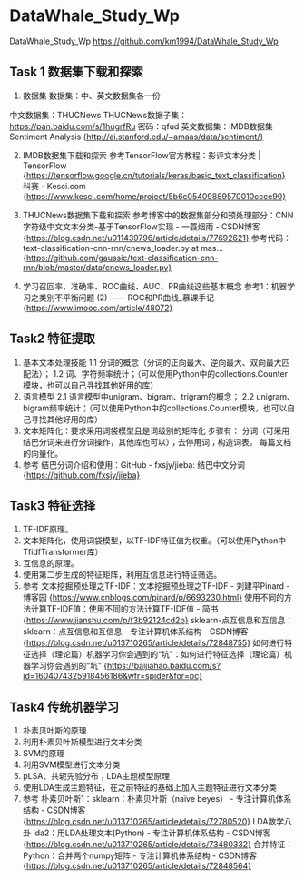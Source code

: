 # DataWhale_Study_Wp 
DataWhale_Study_Wp https://github.com/km1994/DataWhale_Study_Wp
## Task 1 数据集下载和探索
1. 数据集
数据集：中、英文数据集各一份

中文数据集：THUCNews
THUCNews数据子集：https://pan.baidu.com/s/1hugrfRu 密码：qfud
英文数据集：IMDB数据集 Sentiment Analysis  {http://ai.stanford.edu/~amaas/data/sentiment/}

2. IMDB数据集下载和探索
参考TensorFlow官方教程：影评文本分类  |  TensorFlow {https://tensorflow.google.cn/tutorials/keras/basic_text_classification}
科赛 - Kesci.com {https://www.kesci.com/home/project/5b6c05409889570010ccce90}

3. THUCNews数据集下载和探索
参考博客中的数据集部分和预处理部分：CNN字符级中文文本分类-基于TensorFlow实现 - 一蓑烟雨 - CSDN博客 {https://blog.csdn.net/u011439796/article/details/77692621}
参考代码：text-classification-cnn-rnn/cnews_loader.py at mas... {https://github.com/gaussic/text-classification-cnn-rnn/blob/master/data/cnews_loader.py}

4. 学习召回率、准确率、ROC曲线、AUC、PR曲线这些基本概念
参考1：机器学习之类别不平衡问题 (2) —— ROC和PR曲线_慕课手记 {https://www.imooc.com/article/48072}

## Task2 特征提取 
1. 基本文本处理技能
1.1 分词的概念（分词的正向最大、逆向最大、双向最大匹配法）；
1.2 词、字符频率统计；（可以使用Python中的collections.Counter模块，也可以自己寻找其他好用的库）
2. 语言模型
2.1 语言模型中unigram、bigram、trigram的概念；
2.2 unigram、bigram频率统计；（可以使用Python中的collections.Counter模块，也可以自己寻找其他好用的库）
3. 文本矩阵化：要求采用词袋模型且是词级别的矩阵化
步骤有：
分词（可采用结巴分词来进行分词操作，其他库也可以）；去停用词；构造词表。
每篇文档的向量化。
4. 参考
结巴分词介绍和使用：GitHub - fxsjy/jieba: 结巴中文分词 {https://github.com/fxsjy/jieba}

## Task3 特征选择  
1. TF-IDF原理。
2. 文本矩阵化，使用词袋模型，以TF-IDF特征值为权重。（可以使用Python中TfidfTransformer库）
3. 互信息的原理。
4. 使用第二步生成的特征矩阵，利用互信息进行特征筛选。
5. 参考
文本挖掘预处理之TF-IDF：文本挖掘预处理之TF-IDF - 刘建平Pinard - 博客园 {https://www.cnblogs.com/pinard/p/6693230.html}
使用不同的方法计算TF-IDF值：使用不同的方法计算TF-IDF值 - 简书 {https://www.jianshu.com/p/f3b92124cd2b}
sklearn-点互信息和互信息：sklearn：点互信息和互信息 - 专注计算机体系结构 - CSDN博客 {https://blog.csdn.net/u013710265/article/details/72848755}
如何进行特征选择（理论篇）机器学习你会遇到的“坑”：如何进行特征选择（理论篇）机器学习你会遇到的“坑” {https://baijiahao.baidu.com/s?id=1604074325918456186&wfr=spider&for=pc}

## Task4 传统机器学习 

1. 朴素贝叶斯的原理
2. 利用朴素贝叶斯模型进行文本分类
3. SVM的原理
4. 利用SVM模型进行文本分类
5. pLSA、共轭先验分布；LDA主题模型原理
6. 使用LDA生成主题特征，在之前特征的基础上加入主题特征进行文本分类
7. 参考
朴素贝叶斯1：sklearn：朴素贝叶斯（naïve beyes） - 专注计算机体系结构 - CSDN博客 {https://blog.csdn.net/u013710265/article/details/72780520}
LDA数学八卦
lda2：用LDA处理文本(Python) - 专注计算机体系结构 - CSDN博客 {https://blog.csdn.net/u013710265/article/details/73480332}
合并特征：Python：合并两个numpy矩阵 - 专注计算机体系结构 - CSDN博客 {https://blog.csdn.net/u013710265/article/details/72848564}
